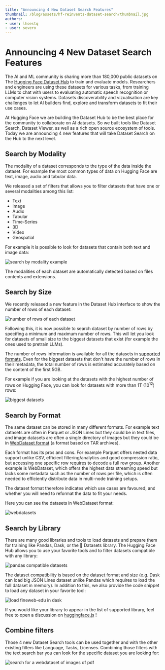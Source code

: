 ```yaml
---
title: "Announcing 4 New Dataset Search Features" 
thumbnail: /blog/assets/hf-reinvents-dataset-search/thumbnail.jpg
authors:
- user: lhoestq
- user: severo
---
```


# Announcing 4 New Dataset Search Features

The AI and ML community is sharing more than 180,000 public datasets on The [Hugging Face Dataset Hub](https://huggingface.co/datasets) to train and evaluate models.
Researchers and engineers are using these datasets for various tasks, from training LLMs to chat with users to evaluating automatic speech recognition or computer vision systems.
Datasets discoverability and vizualisation are key challenges to let AI builders find, explore and transform datasets to fit their use cases.

At Hugging Face we are building the Dataset Hub to be the best place for the community to collaborate on AI datasets.
So we built tools like Dataset Search, Dataset Viewer, as well as a rich open source ecosystem of tools.
Today we are announcing 4 new features that will take Dataset Search on the Hub to the next level.

## Search by Modality

The modality of a dataset corresponds to the type of the data inside the dataset. For example the most common types of data on Hugging Face are text, image, audio and tabular data.

We released a set of filters that allows you to filter datasets that have one or several modalities among this list:

- Text
- Image
- Audio
- Tabular
- Time-Series
- 3D
- Video
- Geospatial

For example it is possible to look for datasets that contain both text and image data:

![search by modality example](assets/announcing-4-new-dataset-search-features/image_and_text.png)

The modalities of each dataset are automatically detected based on files contents and extensions.

## Search by Size

We recently released a new feature in the Dataset Hub interface to show the number of rows of each dataset:

![number of rows of each dataset](assets/announcing-4-new-dataset-search-features/datasets_sizes_in_overview.png)

Following this, it is now possible to search dataset by number of rows by specifing a minimum and maximum number of rows.
This will let you look for datasets of small size to the biggest datasets that exist (for example the ones used to pretrain LLMs).

The number of rows information is available for all the datasets in [supported formats](https://huggingface.co/docs/hub/datasets-adding#file-formats).
Even for the biggest datasets that don't have the number of rows in their metadata, the total number of rows is estimated accurately based on the content of the first 5GB.

For example if you are looking at the datasets with the highest number of rows on Hugging Face, you can look for datasets with more than 1T (10<sup>12</sup>) rows:

![biggest datasets](assets/announcing-4-new-dataset-search-features/biggest_datasets.png)

## Search by Format

The same dataset can be stored in many different formats.
For example text datasets are often in Parquet or JSON Lines but they could be in text files, and image datasets are often a single directory of images but they could be in [WebDataset format](https://huggingface.co/docs/hub/datasets-webdataset) (a format based on TAR archives).

Each format has its pros and cons.
For example Parquet offers nested data support unlike CSV, efficient filtering/analytics and good compression ratio, but accessing one specific row requires to decode a full row group.
Another example is WebDataset, which offers the highest data streaming speed but lacks some metadata such as the number of rows per file, which is often needed to efficiently distribute data in multi-node training setups.

The dataset format therefore indicates which use cases are favoured, and whether you will need to reformat the data to fit your needs.

Here you can see the datasets in WebDataset format:

![webdatasets](assets/announcing-4-new-dataset-search-features/webdatasets.png)

## Search by Library

There are many good libraries and tools to load datasets and prepare them for training like Pandas, Dask, or the 🤗 Datasets library.
The Hugging Face Hub allows you to use your favorite tools and to filter datasets compatible with any library:

![pandas compatible datasets](assets/announcing-4-new-dataset-search-features/pandas_datasets)

The dataset compatibility is based on the dataset format and size (e.g. Dask can load big JSON Lines dataset unlike Pandas which requires to load the full dataset in memory).
In addition to this, we also provide the code snippet to load any dataset in your favorite tool:

![load fineweb-edu in dask](assets/announcing-4-new-dataset-search-features/dask_fineweb_edu.png)

If you would like your library to appear in the list of supported library, feel free to open a discussion on [huggingface.js](https://github.com/huggingface/huggingface.js/issues) !

## Combine filters

Those 4 new Dataset Search tools can be used together and with the other existing filters like Language, Tasks, Licenses.
Combining those filters with the text search bar you can look for the specific dataset you are looking for:

![search for a webdataset of images of pdf](assets/announcing-4-new-dataset-search-features/dataset_cars.png)
